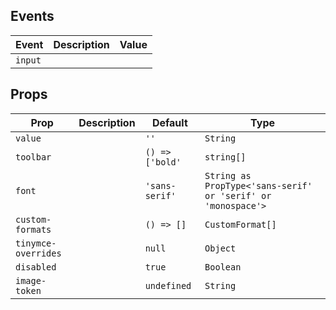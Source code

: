 ## Events

| Event   | Description | Value |
| ------- | ----------- | ----- |
| `input` |             |       |

## Props

| Prop                | Description | Default         | Type                                                         |
| ------------------- | ----------- | --------------- | ------------------------------------------------------------ |
| `value`             |             | `''`            | `String`                                                     |
| `toolbar`           |             | `() => ['bold'` | `string[]`                                                   |
| `font`              |             | `'sans-serif'`  | `String as PropType<'sans-serif' or 'serif' or 'monospace'>` |
| `custom-formats`    |             | `() => []`      | `CustomFormat[]`                                             |
| `tinymce-overrides` |             | `null`          | `Object`                                                     |
| `disabled`          |             | `true`          | `Boolean`                                                    |
| `image-token`       |             | `undefined`     | `String`                                                     |
